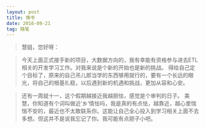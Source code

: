 ```yaml
---
layout: post
title: 情书
date: 2016-09-21
tag: 随笔
---
```


>慧姐，您好呀：

>今天上面正式接手新的项目，大数据方向的，我有幸能有资格参与进去ETL相关的开发学习工作。对我来说是个新的开始也是新的挑战。
得给自己定个目标了，原来的自己吊儿郎当学的东西够用就行的，要有一个长远的眼光，将自己的根基扎稳，以后遇到新的机遇和挑战，更加从容和心安。

>还有一周就十一，这个假期越接近我越胆怯，感觉是个审判的日子。
美慧，你知道有个词叫做近‘乡’情怯吗，我是真的有点怯，越靠近，越心里惴惴不安的，最近也不太敢联系你。这能让自己全心投入到学习相关上面不去多想。但这并不是说我忘记了你。我可能有点胆子小吧。
